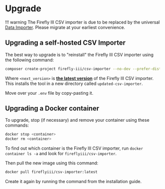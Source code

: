 # Upgrade

!!! warning
    The Firefly III CSV importer is due to be replaced by the universal [Data Importer](https://docs.firefly-iii.org/data-importer/). Please migrate at your earliest convenience.

## Upgrading a self-hosted CSV Importer

The best way to upgrade is to "reinstall" the Firefly III CSV importer using the following command:

```bash
composer create-project firefly-iii/csv-importer --no-dev --prefer-dist updated-csv-importer <next_version>
```

Where `<next_version>` is **[the latest version](https://version.firefly-iii.org/)** of the Firefly III CSV importer. This installs the tool in a new directory called `updated-csv-importer`. 

Move over your `.env` file by copy-pasting it.

## Upgrading a Docker container

To upgrade, stop (if necessary) and remove your container using these commands:

```bash
docker stop <container>
docker rm <container>
```

To find out which container is the Firefly III CSV importer, run `docker container ls -a` and look for `fireflyiii/csv-importer`.

Then pull the new image using this command:

```bash
docker pull fireflyiii/csv-importer:latest
```

Create it again by running the command from the installation guide.